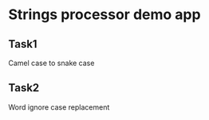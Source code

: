 # Strings processor demo app

## Task1
Camel case to snake case

## Task2
Word ignore case replacement
